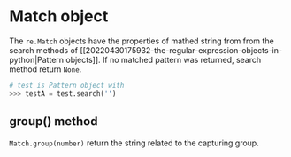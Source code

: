 # Match object

The `re.Match` objects have the properties of mathed string from from the search methods of [[20220430175932-the-regular-expression-objects-in-python|Pattern objects]]. If no matched pattern was returned, search method return `None`. 

``` python
# test is Pattern object with 
>>> testA = test.search('')
```

## group() method

`Match.group(number)` return the string related to the capturing group. 